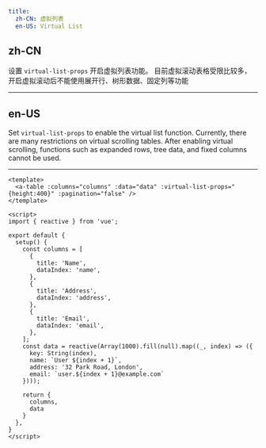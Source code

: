 ```yaml
title:
  zh-CN: 虚拟列表
  en-US: Virtual List
```

## zh-CN

设置 `virtual-list-props` 开启虚拟列表功能。
目前虚拟滚动表格受限比较多，开启虚拟滚动后不能使用展开行、树形数据、固定列等功能

---

## en-US

Set `virtual-list-props` to enable the virtual list function.
Currently, there are many restrictions on virtual scrolling tables. After enabling virtual scrolling, functions such as expanded rows, tree data, and fixed columns cannot be used.

---

```vue
<template>
  <a-table :columns="columns" :data="data" :virtual-list-props="{height:400}" :pagination="false" />
</template>

<script>
import { reactive } from 'vue';

export default {
  setup() {
    const columns = [
      {
        title: 'Name',
        dataIndex: 'name',
      },
      {
        title: 'Address',
        dataIndex: 'address',
      },
      {
        title: 'Email',
        dataIndex: 'email',
      },
    ];
    const data = reactive(Array(1000).fill(null).map((_, index) => ({
      key: String(index),
      name: `User ${index + 1}`,
      address: '32 Park Road, London',
      email: `user.${index + 1}@example.com`
    })));

    return {
      columns,
      data
    }
  },
}
</script>
```
